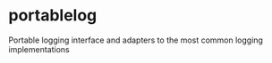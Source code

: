 portablelog
===========

Portable logging interface and adapters to the most common logging implementations
